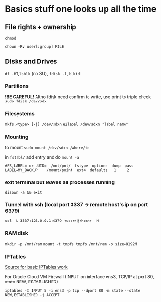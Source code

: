 # Basics stuff one looks up all the time

## File rights + ownership

`chmod`

`chown -Rv user[:group] FILE`

## Disks and Drives

`df -HT`,`lsblk` (no SU), `fdisk -l`, `blkid`

### Partitions

**!BE CAREFUL!** Altho fdisk need confirm to write, use print to triple check
`sudo fdisk /dev/sdx`

### Filesystems

`mkfs.<type> [-j] /dev/sdxn`
`e2label /dev/sdxn "label name"`

### Mounting

to mount `sudo mount /dev/sdxn /where/to`

in `fstabl/` add entry and do `mount -a`

```text
#FS,LABEL= or UUID=  /mnt/pnt/  fstype  options  dump  pass 
LABEL=MY_BACKUP    /mount/point  ext4  defaults   1     2
```

### exit terminal but leaves all processes running

`disown -a && exit`

### Tunnel with ssh (local port 3337 -> remote host's ip on port 6379)

`ssl -L 3337:126.0.0.1:6379 <user>@<host> -N`

### RAM disk

`mkdir -p /mnt/ram`
`mount -t tmpfs tmpfs /mnt/ram -o size=8192M`

### IPTables

[Source for basic IPTables work](https://www.digitalocean.com/community/tutorials/iptables-essentials-common-firewall-rules-and-commands)

For Oracle Cloud VM Firewall (INPUT on interface ens3, TCP/IP at port 80, state NEW, ESTABLISHED)

`iptables -I INPUT 5 -i ens3 -p tcp --dport 80 -m state --state NEW,ESTABLISHED -j ACCEPT`
